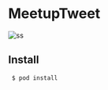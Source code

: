 # MeetupTweet

![ss](https://cloud.githubusercontent.com/assets/1137860/14452192/ed61e2dc-00c7-11e6-995a-46a6f6b9e2e4.jpg)

## Install

```
 $ pod install
```
